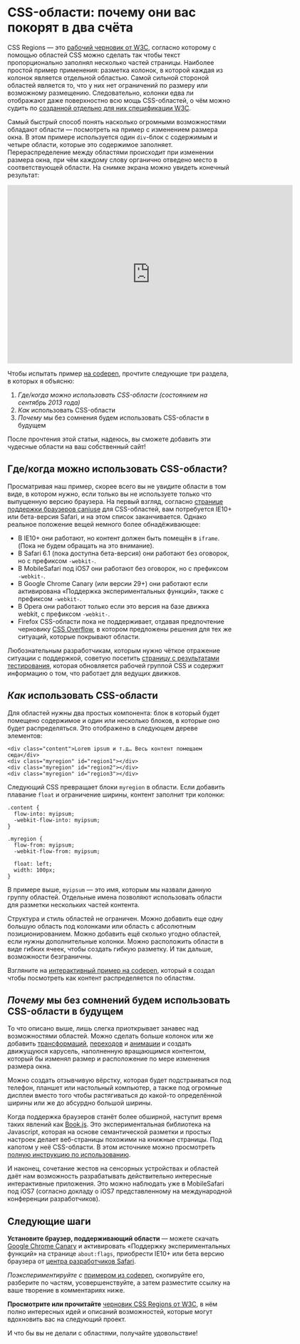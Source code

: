 # CSS-области: почему они вас покорят в два счёта

CSS Regions — это [рабочий черновик от W3C][1], согласно которому с помощью 
областей CSS можно сделать так чтобы текст пропорционально заполнял несколько 
частей страницы. Наиболее простой пример применения: разметка колонок, в которой 
каждая из колонок является отдельной областью. Самой сильной стороной областей 
является то, что у них нет ограничений по размеру или возможному размещению. 
Следовательно, колонки едва ли отображают даже поверхностно всю мощь 
CSS-областей, о чём можно судить по [созданной отдельно для них спецификации W3C][2]. 

Самый быстрый способ понять насколько огромными возможностями обладают области — 
посмотреть на пример с изменением размера окна. В этом примере используется один 
`div`-блок с содержимым и четыре области, которые это содержимое заполняет. 
Перераспределение между областями происходит при изменении размера окна, при чём 
каждому слову органично отведено место в соответствующей области. На снимке 
экрана можно увидеть конечный результат:

<iframe class="youtube-player" type="text/html" src="http://www.youtube.com/embed/sOaFizRIhFE?version=3&amp;rel=1&amp;fs=1&amp;showsearch=0&amp;showinfo=1&amp;iv_load_policy=1&amp;wmode=transparent" frameborder="0" height="400" width="640"></iframe>

Чтобы испытать пример [на codepen][3], прочтите следующие три раздела, в которых 
я объясню:

1. *Где/когда можно использовать CSS-области (состоянием на сентябрь 2013 года)*
2. *Как* использовать CSS-области
3. *Почему* мы без сомнения будем использовать CSS-области в будущем

После прочтения этой статьи, надеюсь, вы сможете добавить эти чудесные области 
на ваш собственный сайт!

## Где/когда можно использовать CSS-области?

Просматривая наш пример, скорее всего вы не увидите области в том виде, в 
котором нужно, если только вы не используете только что выпущенную версию 
браузера. На первый взгляд, согласно [странице поддержки браузеров caniuse][5] 
для CSS-областей, вам потребуется IE10+ или бета-версия Safari, и на этом список 
заканчивается. Однако реальное положение вещей немного более обнадёживающее:

* В IE10+ они работают, но контент должен быть помещён в `iframe`. (Пока не 
будем обращать на это внимание).
* В Safari 6.1 (пока доступна бета-версия) они работают без оговорок, но с 
префиксом `-webkit-`.
* В MobileSafari под iOS7 они работают без оговорок, но с префиксом `-webkit-`.
* В Google Chrome Canary (или версии 29+) они работают если активирована 
«Поддержка экспериментальных функций», также с префиксом `-webkit-`.
* В Opera они работают только если это версия на базе движка webkit, с префиксом 
`-webkit-`.
* Firefox CSS-области пока не поддерживает, отдавая предпочтение черновику [CSS 
Overflow][6], в котором предложены решения для тех же ситуаций, которые 
покрывают области.

Любознательным разработчикам, которым нужно чёткое отражение ситуации с 
поддержкой, советую посетить [страницу с результатами тестирования][7], которая 
обновляется рабочей группой CSS и содержит информацию о том, что работает для 
ведущих движков. 

## *Как* использовать CSS-области

Для областей нужны два простых компонента: блок в который будет помещено 
содержимое и один или несколько блоков, в которые оно будет распределяться. Это 
отображено в следующем дереве элементов:

    <div class="content">Lorem ipsum и т.д… Весь контент помещаем сюда</div>
    <div class="myregion" id="region1"></div>
    <div class="myregion" id="region2"></div>
    <div class="myregion" id="region3"></div>

Следующий CSS превращает блоки `myregion` в области. Если добавить плавание 
`float` и ограничение ширины, контент заполнит три колонки:

    .content {
      flow-into: myipsum;
      -webkit-flow-into: myipsum;
    }

    .myregion {
      flow-from: myipsum;
      -webkit-flow-from: myipsum;

      float: left;
      width: 100px;
    }

В примере выше, `myipsum` — это имя, которым мы назвали данную группу областей. 
Отдельные имена позволяют использовать области для разметки нескольких частей 
контента. 

Структура и стиль областей не ограничен. Можно добавить еще одну большую область 
под колонками или область с абсолютным позиционированием. Можно добавить ещё 
сколько угодно областей, если нужны дополнительные колонки. Можно расположить 
области в виде гибких ячеек, чтобы создать гибкую разметку. И так дальше, 
возможности безграничны.

Взгляните на [интерактивный пример на codepen][8], который я создал чтобы 
посмотреть как контент распределяется по областям.

## *Почему* мы без сомнений будем использовать CSS-области в будущем

То что описано выше, лишь слегка приоткрывает занавес над возможностями областей. 
Можно сделать больше колонок или же добавить [трансформаций][9], [переходов][10] 
и [анимации][11] и создать движущуюся карусель, наполненную вращающимся 
контентом, который бы изменял размер и расположение по мере изменения размера 
окна. 

Можно создать отзывчивую вёрстку, которая будет подстраиваться под телефон, 
планшет или настольный компьютер, а также под огромные дисплеи вместо того чтобы 
растягиваться до какой-то определённой ширины или же до абсурдно большой ширины. 

Когда поддержка браузеров станёт более обширной, наступит время таких явлений 
как [Book.js][12]. Это экспериментальная библиотека на Javascript, которая на 
основе семантической разметки и простых настроек делает веб-страницы похожими на 
книжные страницы. Под капотом у неё CSS-области. В этом источнике можно 
просмотреть [полную инструкцию по использованию][13].

И наконец, сочетание жестов на сенсорных устройствах и областей даёт нам 
возможность разрабатывать действительно интересные интерактивные приложения. Это 
можно наблюдать уже в MobileSafari под iOS7 (согласно докладу о iOS7 
представленному на международной конференции разработчиков).

## Следующие шаги

**Установите браузер, поддерживающий области** — можете скачать [Google Chrome 
Canary][14] и активировать «Поддержку экспериментальных функций»  на странице 
`about:flags`, приобрести IE10+ или бета версию браузера от [центра 
разработчиков Safari][15]. 

*Поэкспериментируйте с* [примером из codepen][16], скопируйте его, разберите по 
частям, усовершенствуйте, а затем разместите ссылку на ваше творение в 
комментариях ниже. 

**Просмотрите или прочитайте** [черновик CSS Regions от W3C][17], в нём полно 
интересных идей и описаний возможностей, которые могут вдохновить вас на 
следующий проект. 

И что бы вы не делали с областями, получайте удовольствие!

[1]: http://www.w3.org/TR/css3-regions/
[2]: http://www.w3.org/TR/css3-multicol/
[3]: http://codepen.io/guybrush0/pen/ExyJf
[4]: http://codepen.io/guybrush0/pen/ExyJf
[5]: http://caniuse.com/css-regions
[6]: http://www.w3.org/TR/css-overflow-3/
[7]: http://test.csswg.org/harness/results/css-regions-1_dev/grouped/
[8]: http://codepen.io/guybrush0/pen/ExyJf
[9]: http://www.w3.org/TR/css3-transforms/
[10]: http://www.w3.org/TR/css3-transitions/
[11]: http://www.w3.org/TR/css3-animations/
[12]: http://sourcefabric.github.io/BookJS/
[13]: http://sourcefabric.github.io/BookJS/book.js
[14]: https://www.google.com/intl/en/chrome/browser/canary.html
[15]: https://developer.apple.com/devcenter/safari/index.action
[16]: http://codepen.io/guybrush0/pen/ExyJf
[17]: http://www.w3.org/TR/css3-regions/